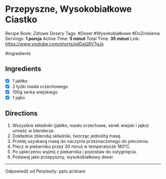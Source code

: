 # Przepyszne, Wysokobiałkowe Ciastko

Recipe Book: *Zdrowe Desery*
Tags: #Deser #Wysokobiałkowe #DoZrobienia
Servings: **1 porcja**
Active Time: **5 minut**
Total Time: **35 minut**
Link: https://www.youtube.com/shorts/odDaQ8VTgJs

#ingredients 
## Ingredients
- [x] 1 jabłko
- [x] 2 łyżki masła orzechowego
- [x] 100g serka wiejskiego
- [x] 1 jajko

## Directions
1. Wszystkie składniki (jabłko, masło orzechowe, serek wiejski i jajko) umieść w blenderze.
2. Dokładnie zblenduj składniki, tworząc jednolitą masę.
3. Przelej uzyskaną masę do naczynia przeznaczonego do pieczenia.
4. Piecz w piekarniku przez 30 minut w temperaturze 180°C.
5. Po upieczeniu wyjmij z piekarnika i pozostaw do ostygnięcia.
6. Podawaj jako przepyszny, wysokobiałkowy deser.

---
Odpowiedź od Perplexity: pplx.ai/share